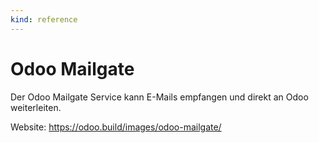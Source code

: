 ```yaml
---
kind: reference
---
```


# Odoo Mailgate

Der Odoo Mailgate Service kann E-Mails empfangen und direkt an Odoo weiterleiten.

Website: <https://odoo.build/images/odoo-mailgate/>
